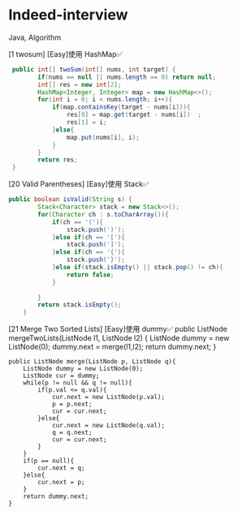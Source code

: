 # Indeed-interview
Java, Algorithm

[1 twosum] [Easy]使用 HashMap✅
```java
 public int[] twoSum(int[] nums, int target) {
        if(nums == null || nums.length == 0) return null;
        int[] res = new int[2];
        HashMap<Integer, Integer> map = new HashMap<>();
        for(int i = 0; i < nums.length; i++){
            if(map.containsKey(target - nums[i])){
                res[0] = map.get(target - nums[i])  ;
                res[1] = i;
            }else{
                map.put(nums[i], i);
            }
        }
        return res;
 }
```
[20 Valid Parentheses] [Easy]使用 Stack✅
```java
public boolean isValid(String s) {
        Stack<Character> stack = new Stack<>();
        for(Character ch : s.toCharArray()){
            if(ch == '('){
                stack.push(')');
            }else if(ch == '['){
                stack.push(']');
            }else if(ch == '{'){
                stack.push('}');
            }else if(stack.isEmpty() || stack.pop() != ch){
                return false;
            }
            
        }
        return stack.isEmpty();
    }
```
[21 Merge Two Sorted Lists] [Easy]使用 dummy✅
public ListNode mergeTwoLists(ListNode l1, ListNode l2) {
        ListNode dummy = new ListNode(0);
        dummy.next = merge(l1,l2);
        return dummy.next;
    }
    
    public ListNode merge(ListNode p, ListNode q){
        ListNode dummy = new ListNode(0);
        ListNode cur = dummy;
        while(p != null && q != null){
            if(p.val <= q.val){
                cur.next = new ListNode(p.val);
                p = p.next;
                cur = cur.next;
            }else{
                cur.next = new ListNode(q.val);
                q = q.next;
                cur = cur.next;
            }
        }
        if(p == null){
            cur.next = q;
        }else{
            cur.next = p;
        }
        return dummy.next;
    }
```
